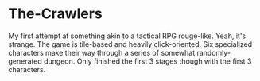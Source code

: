 # The-Crawlers
My first attempt at something akin to a tactical RPG rouge-like. Yeah, it's strange. The game is tile-based and heavily click-oriented. Six specialized characters make their way through a series of somewhat randomly-generated dungeon. Only finished the first 3 stages though with the first 3 characters.
